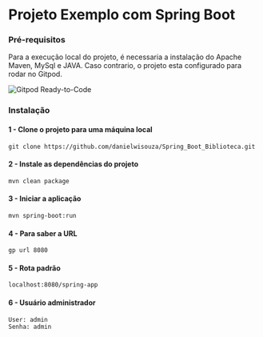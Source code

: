 # Projeto Exemplo com Spring Boot

### Pré-requisitos
Para a execução local do projeto, é necessaria a instalação do Apache Maven, MySql e JAVA. 
Caso contrario, o projeto esta configurado para rodar no Gitpod.

![Gitpod Ready-to-Code](https://img.shields.io/badge/Gitpod-Ready--to--Code-blue?logo=gitpod)

### Instalação
#### 1 - Clone o projeto para uma máquina local
```
git clone https://github.com/danielwisouza/Spring_Boot_Biblioteca.git
```
#### 2 - Instale as dependências do projeto
```
mvn clean package
```
#### 3 - Iniciar a aplicação
```
mvn spring-boot:run
```
#### 4 - Para saber a URL
```
gp url 8080
```
#### 5 - Rota padrão
```
localhost:8080/spring-app
```
#### 6 - Usuário administrador
```
User: admin
Senha: admin
```
